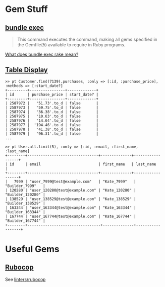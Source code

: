 # Gem Stuff

## [bundle exec](http://bundler.io/man/bundle-exec.1.html)

>This command executes the command, making all gems specified in the Gemfile(5) available to require in Ruby programs.

[What does bundle exec rake mean?](https://stackoverflow.com/questions/6588674/what-does-bundle-exec-rake-mean)


## [Table Display](https://github.com/willbryant/table_display)

```
>> pt Customer.find(7139).purchases, :only => [:id, :purchase_price], :methods => [:start_date?]
+---------+----------------+-------------+
| id      | purchase_price | start_date? |
+---------+----------------+-------------+
| 2587972 |   '51.73'.to_d | false       |
| 2587973 |   '59.75'.to_d | false       |
| 2587974 |   '36.38'.to_d | false       |
| 2587975 |   '10.03'.to_d | false       |
| 2587976 |   '14.04'.to_d | false       |
| 2587977 |  '194.46'.to_d | false       |
| 2587978 |   '41.38'.to_d | false       |
| 2587979 |   '96.31'.to_d | false       |
...
```

```
>> pt User.all.limit(5), :only => [:id, :email, :first_name, :last_name]
+--------+--------------------------------+--------------+------------------+
| id     | email                          | first_name   | last_name        |
+--------+--------------------------------+--------------+------------------+
|   7999 | "user_7999@test@example.com"   | "Kate_7999"   | "Builder_7999"   |
| 120280 | "user_120280@test@example.com" | "Kate_120280" | "Builder_120280" |
| 138529 | "user_138529@test@example.com" | "Kate_138529" | "Builder_138529" |
| 163344 | "user_163344@test@example.com" | "Kate_163344" | "Builder_163344" |
| 167744 | "user_167744@test@example.com" | "Kate_167744" | "Builder_167744" |
+--------+---------------------------------+--------------+------------------+
```

# Useful Gems

## [Rubocop](https://rubygems.org/gems/rubocop/versions/0.67.2)
See [linters/rubocop](../linters/rubocop.md)
